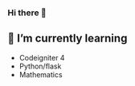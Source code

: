 ### Hi there 👋
## 🌱 I’m currently learning
- Codeigniter 4
- Python/flask 
- Mathematics
<!-- - 📫 How to reach me:  -->

